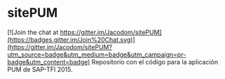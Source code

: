 # sitePUM

[![Join the chat at https://gitter.im/Jacodom/sitePUM](https://badges.gitter.im/Join%20Chat.svg)](https://gitter.im/Jacodom/sitePUM?utm_source=badge&utm_medium=badge&utm_campaign=pr-badge&utm_content=badge)
Repositorio con el código para la aplicación PUM de SAP-TFI 2015.
